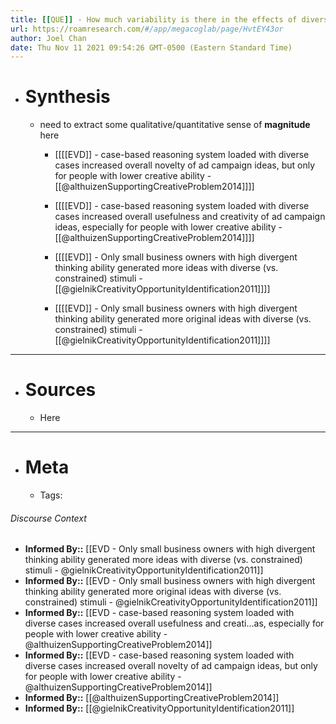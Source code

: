 ```yaml
---
title: [[QUE]] - How much variability is there in the effects of diversity of examples on creative design outputs?
url: https://roamresearch.com/#/app/megacoglab/page/HvtEY43or
author: Joel Chan
date: Thu Nov 11 2021 09:54:26 GMT-0500 (Eastern Standard Time)
---
```


- # Synthesis

    - need to extract some qualitative/quantitative sense of **magnitude** here

        - [[[[EVD]] - case-based reasoning system loaded with diverse cases increased overall novelty of ad campaign ideas, but only for people with lower creative ability - [[@althuizenSupportingCreativeProblem2014]]]]

        - [[[[EVD]] - case-based reasoning system loaded with diverse cases increased overall usefulness and creativity of ad campaign ideas, especially for people with lower creative ability - [[@althuizenSupportingCreativeProblem2014]]]]

        - [[[[EVD]] - Only small business owners with high divergent thinking ability generated more ideas with diverse (vs. constrained) stimuli - [[@gielnikCreativityOpportunityIdentification2011]]]]

        - [[[[EVD]] - Only small business owners with high divergent thinking ability generated more original ideas with diverse (vs. constrained) stimuli - [[@gielnikCreativityOpportunityIdentification2011]]]]
- ---
- # Sources

    - Here
- ---
- # Meta

    - Tags:

###### Discourse Context

- **Informed By::** [[EVD - Only small business owners with high divergent thinking ability generated more ideas with diverse (vs. constrained) stimuli - @gielnikCreativityOpportunityIdentification2011]]
- **Informed By::** [[EVD - Only small business owners with high divergent thinking ability generated more original ideas with diverse (vs. constrained) stimuli - @gielnikCreativityOpportunityIdentification2011]]
- **Informed By::** [[EVD - case-based reasoning system loaded with diverse cases increased overall usefulness and creati...as, especially for people with lower creative ability - @althuizenSupportingCreativeProblem2014]]
- **Informed By::** [[EVD - case-based reasoning system loaded with diverse cases increased overall novelty of ad campaign ideas, but only for people with lower creative ability - @althuizenSupportingCreativeProblem2014]]
- **Informed By::** [[@althuizenSupportingCreativeProblem2014]]
- **Informed By::** [[@gielnikCreativityOpportunityIdentification2011]]
